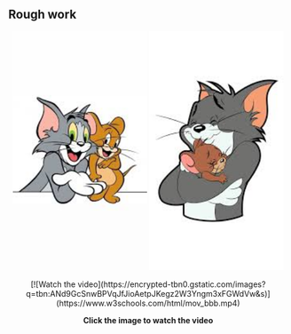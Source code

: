 ## Rough work

<p align="center">
  <img src="./public/left.jpg" width="48%"/>
  <img src="./public/right.jpg" width="48%"/>
</p>

<div align="center">
  [![Watch the video](https://encrypted-tbn0.gstatic.com/images?q=tbn:ANd9GcSnwBPVqJfJioAetpJKegz2W3Yngm3xFGWdVw&s)](https://www.w3schools.com/html/mov_bbb.mp4)
  <p><strong>Click the image to watch the video</strong></p>
</div>


